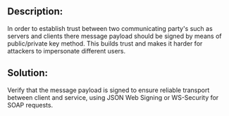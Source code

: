 ## Description:

In order to establish trust between two communicating party's such as servers and clients
there message payload should be signed by means of public/private key method. This builds trust
and makes it harder for attackers to impersonate different users.

## Solution:

Verify that the message payload is signed to ensure reliable transport between client and
service, using JSON Web Signing or WS-Security for SOAP requests.

